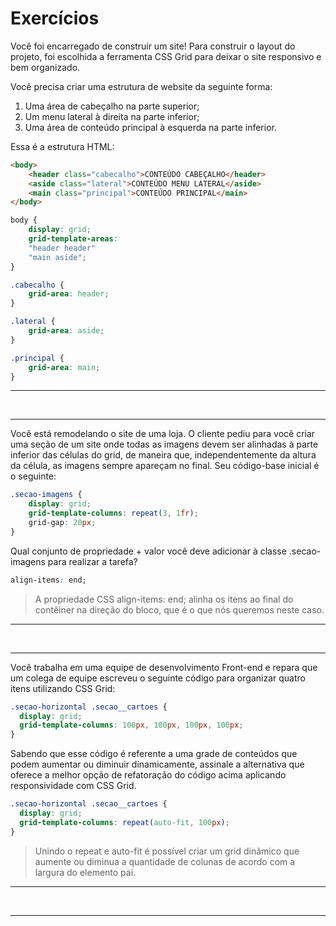 # Exercícios
Você foi encarregado de construir um site! Para construir o layout do projeto, foi escolhida a ferramenta CSS Grid para deixar o site responsivo e bem organizado.

Você precisa criar uma estrutura de website da seguinte forma:

1. Uma área de cabeçalho na parte superior;
2. Um menu lateral à direita na parte inferior;
3. Uma área de conteúdo principal à esquerda na parte inferior.

Essa é a estrutura HTML:

```html
<body>
    <header class="cabecalho">CONTEÚDO CABEÇALHO</header>
    <aside class="lateral">CONTEÚDO MENU LATERAL</aside>
    <main class="principal">CONTEÚDO PRINCIPAL</main>
</body>
```

```css
body {
    display: grid;
    grid-template-areas: 
    "header header"
    "main aside";
}

.cabecalho {     
    grid-area: header;
}

.lateral { 
    grid-area: aside;
}

.principal { 
    grid-area: main;
}
```

---

<br>

---

Você está remodelando o site de uma loja. O cliente pediu para você criar uma seção de um site onde todas as imagens devem ser alinhadas à parte inferior das células do grid, de maneira que, independentemente da altura da célula, as imagens sempre apareçam no final. Seu código-base inicial é o seguinte:

```css
.secao-imagens {
    display: grid;
    grid-template-columns: repeat(3, 1fr);
    grid-gap: 20px;
}
```
Qual conjunto de propriedade + valor você deve adicionar à classe .secao-imagens para realizar a tarefa?

```css
align-items: end;
```
> A propriedade CSS align-items: end; alinha os itens ao final do contêiner na direção do bloco, que é o que nós queremos neste caso.

---

<br>

---

Você trabalha em uma equipe de desenvolvimento Front-end e repara que um colega de equipe escreveu o seguinte código para organizar quatro itens utilizando CSS Grid:

```css
.secao-horizontal .secao__cartoes {
  display: grid;
  grid-template-columns: 100px, 100px, 100px, 100px;
}
```

Sabendo que esse código é referente a uma grade de conteúdos que podem aumentar ou diminuir dinamicamente, assinale a alternativa que oferece a melhor opção de refatoração do código acima aplicando responsividade com CSS Grid.

```css
.secao-horizontal .secao__cartoes {
  display: grid;
  grid-template-columns: repeat(auto-fit, 100px);
}
```
> Unindo o repeat e auto-fit é possível criar um grid dinâmico que aumente ou diminua a quantidade de colunas de acordo com a largura do elemento pai.

---

<br>

---